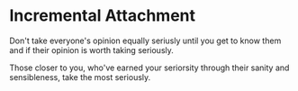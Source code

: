 # Incremental Attachment

Don't take everyone's opinion equally seriusly until you get to know them and if their opinion is worth taking seriously.

Those closer to you, who've earned your seriorsity through their sanity and sensibleness, take the most seriously.
